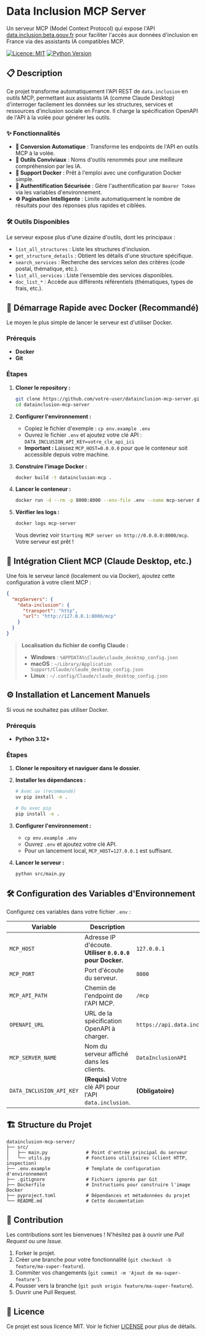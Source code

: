 # Data Inclusion MCP Server

Un serveur MCP (Model Context Protocol) qui expose l'API [data.inclusion.beta.gouv.fr](https://data.inclusion.beta.gouv.fr) pour faciliter l'accès aux données d'inclusion en France via des assistants IA compatibles MCP.

[![Licence: MIT](https://img.shields.io/badge/License-MIT-yellow.svg)](https://opensource.org/licenses/MIT)
[![Python Version](https://img.shields.io/badge/python-3.12+-blue.svg)](https://www.python.org/downloads/)

## 📋 Description

Ce projet transforme automatiquement l'API REST de `data.inclusion` en outils MCP, permettant aux assistants IA (comme Claude Desktop) d'interroger facilement les données sur les structures, services et ressources d'inclusion sociale en France. Il charge la spécification OpenAPI de l'API à la volée pour générer les outils.

### ✨ Fonctionnalités

- **🔄 Conversion Automatique** : Transforme les endpoints de l'API en outils MCP à la volée.
- **🔧 Outils Conviviaux** : Noms d'outils renommés pour une meilleure compréhension par les IA.
- **🐳 Support Docker** : Prêt à l'emploi avec une configuration Docker simple.
- **🔑 Authentification Sécurisée** : Gère l'authentification par `Bearer Token` via les variables d'environnement.
- **⚙️ Pagination Intelligente** : Limite automatiquement le nombre de résultats pour des réponses plus rapides et ciblées.

### 🛠️ Outils Disponibles

Le serveur expose plus d'une dizaine d'outils, dont les principaux :

- `list_all_structures` : Liste les structures d'inclusion.
- `get_structure_details` : Obtient les détails d'une structure spécifique.
- `search_services` : Recherche des services selon des critères (code postal, thématique, etc.).
- `list_all_services` : Liste l'ensemble des services disponibles.
- `doc_list_*` : Accède aux différents référentiels (thématiques, types de frais, etc.).

## 🚀 Démarrage Rapide avec Docker (Recommandé)

Le moyen le plus simple de lancer le serveur est d'utiliser Docker.

### Prérequis

- **Docker**
- **Git**

### Étapes

1. **Cloner le repository :**

    ```bash
    git clone https://github.com/votre-user/datainclusion-mcp-server.git
    cd datainclusion-mcp-server
    ```

2. **Configurer l'environnement :**
    - Copiez le fichier d'exemple : `cp env.example .env`
    - Ouvrez le fichier `.env` et ajoutez votre clé API : `DATA_INCLUSION_API_KEY=votre_cle_api_ici`
    - **Important :** Laissez `MCP_HOST=0.0.0.0` pour que le conteneur soit accessible depuis votre machine.

3. **Construire l'image Docker :**

    ```bash
    docker build -t datainclusion-mcp .
    ```

4. **Lancer le conteneur :**

    ```bash
    docker run -d --rm -p 8000:8000 --env-file .env --name mcp-server datainclusion-mcp
    ```

5. **Vérifier les logs :**

    ```bash
    docker logs mcp-server
    ```

    Vous devriez voir `Starting MCP server on http://0.0.0.0:8000/mcp`. Votre serveur est prêt !

## 🔌 Intégration Client MCP (Claude Desktop, etc.)

Une fois le serveur lancé (localement ou via Docker), ajoutez cette configuration à votre client MCP :

```json
{
  "mcpServers": {
    "data-inclusion": {
      "transport": "http",
      "url": "http://127.0.0.1:8000/mcp"
    }
  }
}
```

> **Localisation du fichier de config Claude :**
>
> - **Windows** : `%APPDATA%\Claude\claude_desktop_config.json`
> - **macOS** : `~/Library/Application Support/Claude/claude_desktop_config.json`
> - **Linux** : `~/.config/Claude/claude_desktop_config.json`

## ⚙️ Installation et Lancement Manuels

Si vous ne souhaitez pas utiliser Docker.

### Prérequis

- **Python 3.12+**

### Étapes

1. **Cloner le repository et naviguer dans le dossier.**
2. **Installer les dépendances :**

    ```bash
    # Avec uv (recommandé)
    uv pip install -e .
    
    # Ou avec pip
    pip install -e .
    ```

3. **Configurer l'environnement :**
    - `cp env.example .env`
    - Ouvrez `.env` et ajoutez votre clé API.
    - Pour un lancement local, `MCP_HOST=127.0.0.1` est suffisant.
4. **Lancer le serveur :**

    ```bash
    python src/main.py
    ```

## 🛠️ Configuration des Variables d'Environnement

Configurez ces variables dans votre fichier `.env` :

| Variable                 | Description                                                               | Défaut                                                    |
| ------------------------ | ------------------------------------------------------------------------- | --------------------------------------------------------- |
| `MCP_HOST`               | Adresse IP d'écoute. **Utiliser `0.0.0.0` pour Docker.**                   | `127.0.0.1`                                               |
| `MCP_PORT`               | Port d'écoute du serveur.                                                 | `8000`                                                    |
| `MCP_API_PATH`           | Chemin de l'endpoint de l'API MCP.                                        | `/mcp`                                                    |
| `OPENAPI_URL`            | URL de la spécification OpenAPI à charger.                                | `https://api.data.inclusion.beta.gouv.fr/api/openapi.json` |
| `MCP_SERVER_NAME`        | Nom du serveur affiché dans les clients.                                  | `DataInclusionAPI`                                        |
| `DATA_INCLUSION_API_KEY` | **(Requis)** Votre clé API pour l'API `data.inclusion`.                   | **(Obligatoire)**                                         |

## 🏗️ Structure du Projet

```
datainclusion-mcp-server/
├── src/
│   ├── main.py              # Point d'entrée principal du serveur
│   └── utils.py             # Fonctions utilitaires (client HTTP, inspection)
├── .env.example             # Template de configuration d'environnement
├── .gitignore               # Fichiers ignorés par Git
├── Dockerfile               # Instructions pour construire l'image Docker
├── pyproject.toml           # Dépendances et métadonnées du projet
└── README.md                # Cette documentation
```

## 🤝 Contribution

Les contributions sont les bienvenues ! N'hésitez pas à ouvrir une *Pull Request* ou une *Issue*.

1. Forker le projet.
2. Créer une branche pour votre fonctionnalité (`git checkout -b feature/ma-super-feature`).
3. Commiter vos changements (`git commit -m 'Ajout de ma-super-feature'`).
4. Pousser vers la branche (`git push origin feature/ma-super-feature`).
5. Ouvrir une Pull Request.

## 📝 Licence

Ce projet est sous licence MIT. Voir le fichier [LICENSE](LICENSE) pour plus de détails.
